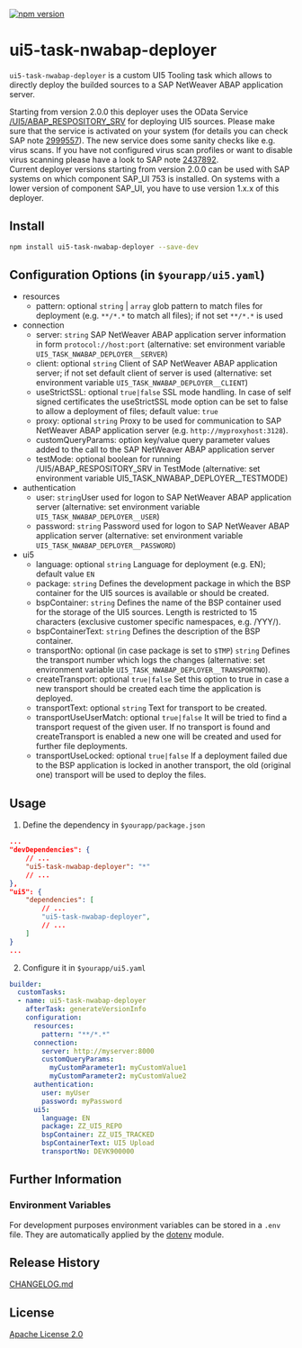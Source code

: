 [![npm version](https://badge.fury.io/js/ui5-task-nwabap-deployer.svg)](https://badge.fury.io/js/ui5-task-nwabap-deployer)

# ui5-task-nwabap-deployer

`ui5-task-nwabap-deployer` is a custom UI5 Tooling task which allows to directly deploy the builded sources to a SAP NetWeaver ABAP application server. 

Starting from version 2.0.0 this deployer uses the OData Service [/UI5/ABAP_RESPOSITORY_SRV](https://ui5.sap.com/#/topic/a883327a82ef4cc792f3c1e7b7a48de8) for deploying UI5 sources. Please make sure that the service is activated on your system (for details you can check SAP note [2999557](https://launchpad.support.sap.com/#/notes/2999557)). The new service does some sanity checks like e.g. virus scans. If you have not configured virus scan profiles or want to disable virus scanning please have a look to SAP note [2437892](https://launchpad.support.sap.com/#/notes/2437892).
</br>Current deployer versions starting from version 2.0.0 can be used with SAP systems on which component SAP_UI 753 is installed. On systems with a lower version of component SAP_UI, you have to use version 1.x.x of this deployer.

## Install
```bash
npm install ui5-task-nwabap-deployer --save-dev
```

## Configuration Options (in `$yourapp/ui5.yaml`)

- resources
    - pattern: optional `string` | `array` glob pattern to match files for deployment (e.g. `**/*.*` to match all files); if not set `**/*.*` is used
- connection
    - server: `string` SAP NetWeaver ABAP application server information in form `protocol://host:port` (alternative: set environment variable `UI5_TASK_NWABAP_DEPLOYER__SERVER`)
    - client: optional `string` Client of SAP NetWeaver ABAP application server; if not set default client of server is used (alternative: set environment variable `UI5_TASK_NWABAP_DEPLOYER__CLIENT`)
    - useStrictSSL: optional `true|false` SSL mode handling. In case of self signed certificates the useStrictSSL mode option can be set to false to allow a deployment of files; default value: `true`
    - proxy: optional `string` Proxy to be used for communication to SAP NetWeaver ABAP application server (e.g. `http://myproxyhost:3128`).
    - customQueryParams: option key/value query parameter values added to the call to the SAP NetWeaver ABAP application server
    - testMode: optional boolean for running /UI5/ABAP_RESPOSITORY_SRV in TestMode (alternative: set environment variable UI5_TASK_NWABAP_DEPLOYER__TESTMODE)
- authentication
    - user: `string`User used for logon to SAP NetWeaver ABAP application server (alternative: set environment variable `UI5_TASK_NWABAP_DEPLOYER__USER`)
    - password: `string` Password used for logon to SAP NetWeaver ABAP application server (alternative: set environment variable `UI5_TASK_NWABAP_DEPLOYER__PASSWORD`)
- ui5
    - language: optional `string` Language for deployment (e.g. EN); default value `EN`
    - package: `string` Defines the development package in which the BSP container for the UI5 sources is available or should be created.
    - bspContainer: `string` Defines the name of the BSP container used for the storage of the UI5 sources. Length is restricted to 15 characters (exclusive customer specific namespaces, e.g. /YYY/).
    - bspContainerText: `string` Defines the description of the BSP container.
    - transportNo: optional (in case package is set to `$TMP`) `string` Defines the transport number which logs the changes (alternative: set environment variable `UI5_TASK_NWABAP_DEPLOYER__TRANSPORTNO`).
    - createTransport: optional `true|false` Set this option to true in case a new transport should be created each time the application is deployed.
    - transportText: optional `string` Text for transport to be created.
    - transportUseUserMatch: optional `true|false` It will be tried to find a transport request of the given user. If no transport is found and createTransport is enabled a new one will be created and used for further file deployments.
    - transportUseLocked: optional `true|false` If a deployment failed due to the BSP application is locked in another transport, the old (original one) transport will be used to deploy the files.

## Usage

1. Define the dependency in `$yourapp/package.json`
```json
...
"devDependencies": {
    // ...
    "ui5-task-nwabap-deployer": "*"
    // ...
},
"ui5": {
    "dependencies": [
        // ...
        "ui5-task-nwabap-deployer",
        // ...
    ]
}
...
```

2. Configure it in `$yourapp/ui5.yaml`
```yaml
builder:
  customTasks:
  - name: ui5-task-nwabap-deployer
    afterTask: generateVersionInfo
    configuration: 
      resources:
        pattern: "**/*.*"
      connection:
        server: http://myserver:8000
        customQueryParams:
          myCustomParameter1: myCustomValue1
          myCustomParameter2: myCustomValue2
      authentication:
        user: myUser
        password: myPassword
      ui5:
        language: EN
        package: ZZ_UI5_REPO
        bspContainer: ZZ_UI5_TRACKED
        bspContainerText: UI5 Upload
        transportNo: DEVK900000    
```

## Further Information

### Environment Variables
For development purposes environment variables can be stored in a `.env` file. They are automatically applied by the [dotenv](https://www.npmjs.com/package/dotenv) module.

## Release History

[CHANGELOG.md](https://github.com/pfefferf/ui5-nwabap-deployer/blob/master/packages/ui5-task-nwabap-deployer/CHANGELOG.md)

## License

[Apache License 2.0](http://www.apache.org/licenses/LICENSE-2.0)
